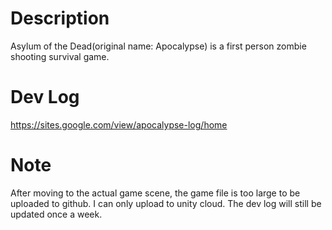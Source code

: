 # Description
Asylum of the Dead(original name: Apocalypse) is a first person zombie shooting survival game. 

# Dev Log
https://sites.google.com/view/apocalypse-log/home

# Note
After moving to the actual game scene, the game file is too large to be uploaded to github. I can only upload to unity cloud. The dev log will still be updated once a week.

